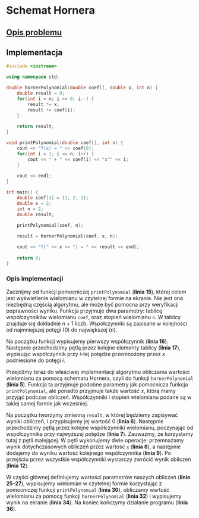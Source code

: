 # Schemat Hornera

## [Opis problemu](../../../../algorithms/numerical-methods/horner.md)

## Implementacja

```cpp linenums="1"
#include <iostream>

using namespace std;

double hornerPolynomial(double coef[], double x, int n) {
    double result = 0;
    for(int i = n; i >= 0; i--) {
        result *= x;
        result += coef[i];
    }
    
    return result;
}

void printPolynomial(double coef[], int n) {
    cout << "f(x) = " << coef[0];
    for(int i = 1; i <= n; i++) {
        cout << " + " << coef[i] << "x^" << i; 
    }
    
    cout << endl;
}

int main() {
    double coef[3] = {1, 2, 3};
    double x = 2;
    int n = 2;
    double result;
    
    printPolynomial(coef, n);

    result = hornerPolynomial(coef, x, n);

    cout << "f(" << x << ") = " << result << endl;
    
    return 0;
}
```

### Opis implementacji

Zacznijmy od funkcji pomocniczej `printPolynomial` (**linia 15**), której celem jest wyświetlenie wielomianu w czytelnej formie na ekranie. Nie jest ona niezbędną częścią algorytmu, ale może być pomocna przy weryfikacji poprawności wyniku. Funkcja przyjmuje dwa parametry: tablicę współczynników wielomianu `coef`, oraz stopień wielomianu `n`. W tablicy znajduje się dokładnie $n+1$ liczb. Współczynniki są zapisane w kolejności od najmniejszej potęgi ($0$) do największej ($n$).

Na początku funkcji wypisujemy pierwszy współczynnik (**linia 16**). Następnie przechodzimy pętlą przez kolejne elementy tablicy (**linia 17**), wypisując współczynnik przy $i$-tej potędze przemnożony przez $x$ podniesione do potęgi $i$.  

Przejdźmy teraz do właściwej implementacji algorytmu obliczania wartości wielomianu za pomocą schematu Hornera, czyli do funkcji `hornerPolynomial` (**linia 5**). Funkcja ta przyjmuje podobne parametry jak pomocnicza funkcja `printPolynomial`, ale ponadto przyjmuje także wartość $x$, którą mamy przyjąć podczas obliczeń. Współczynniki i stopień wielomianu podane są w takiej samej formie jak wcześniej.

Na początku tworzymy zmienną `result`, w której będziemy zapisywać wyniki obliczeń, i przypisujemy jej wartość $0$ (**linia 6**). Następnie przechodzimy pętlą przez kolejne współczynniki wielomianu, poczynając od współczynnika przy najwyższej potędze (**linia 7**). Zauważmy, że korzystamy tutaj z pętli malejącej. W pętli wykonujemy dwie operacje: przemnażamy wynik dotychczasowych obliczeń przez wartość `x` (**linia 8**), a następnie dodajemy do wyniku wartość kolejnego współczynnika (**linia 9**). Po przejściu przez wszystkie współczynniki wystarczy zwrócić wynik obliczeń (**linia 12**).

W części głównej definiujemy wartości parametrów naszych obliczeń (**linie 25-27**), wypisujemy wielomian w czytelnej formie korzystając z pomocniczej funkcji `printPolynomial` (**linia 30**), obliczamy wartość wielomianu za pomocą funkcji `hornerPolynomial` (**linia 32**) i wypisujemy wynik na ekranie (**linia 34**). Na koniec kończymy działanie programu (**linia 36**).
